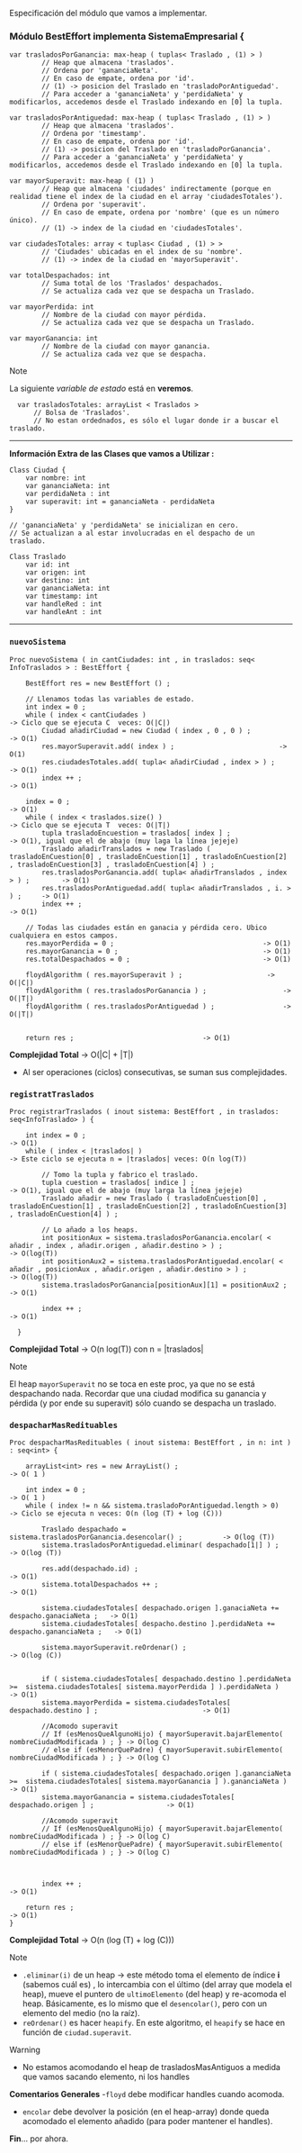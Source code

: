 Especificación del módulo que vamos a implementar.

### Módulo BestEffort implementa SistemaEmpresarial {

```
var trasladosPorGanancia: max-heap ( tuplas< Traslado , (1) > )
		// Heap que almacena 'traslados'.
		// Ordena por 'gananciaNeta'.
		// En caso de empate, ordena por 'id'.
		// (1) -> posicion del Traslado en 'trasladoPorAntiguedad'.
		// Para acceder a 'gananciaNeta' y 'perdidaNeta' y modificarlos, accedemos desde el Traslado indexando en [0] la tupla.
```

```
var trasladosPorAntiguedad: max-heap ( tuplas< Traslado , (1) > )
		// Heap que almacena 'traslados'.
		// Ordena por 'timestamp'.
		// En caso de empate, ordena por 'id'.
		// (1) -> posicion del Traslado en 'trasladoPorGanancia'.
		// Para acceder a 'gananciaNeta' y 'perdidaNeta' y modificarlos, accedemos desde el Traslado indexando en [0] la tupla.
```

```
var mayorSuperavit: max-heap ( (1) ) 
		// Heap que almacena 'ciudades' indirectamente (porque en realidad tiene el index de la ciudad en el array 'ciudadesTotales').
		// Ordena por 'superavit'.
		// En caso de empate, ordena por 'nombre' (que es un número único).
		// (1) -> index de la ciudad en 'ciudadesTotales'.
```

```
var ciudadesTotales: array < tuplas< Ciudad , (1) > > 
		// 'Ciudades' ubicadas en el index de su 'nombre'.
		// (1) -> index de la ciudad en 'mayorSuperavit'.
```

```
var totalDespachados: int
		// Suma total de los 'Traslados' despachados.
		// Se actualiza cada vez que se despacha un Traslado.
```

```
var mayorPerdida: int 
		// Nombre de la ciudad con mayor pérdida.
		// Se actualiza cada vez que se despacha un Traslado.
```

```
var mayorGanancia: int 
		// Nombre de la ciudad con mayor ganancia.
		// Se actualiza cada vez que se despacha.
```

> [!NOTE]
> La siguiente *variable de estado* está en **veremos**.
> ```
>	var trasladosTotales: arrayList < Traslados >
>		// Bolsa de 'Traslados'.
>		// No estan ordednados, es sólo el lugar donde ir a buscar el traslado.
>```

---
**Información Extra de las Clases que vamos a Utilizar :**

```
Class Ciudad {
	var nombre: int 
	var gananciaNeta: int 
	var perdidaNeta : int 
	var superavit: int = gananciaNeta - perdidaNeta
}

// 'gananciaNeta' y 'perdidaNeta' se inicializan en cero.
// Se actualizan a al estar involucradas en el despacho de un traslado.
```

```
Class Traslado
	var id: int
	var origen: int
	var destino: int
	var gananciaNeta: int
	var timestamp: int
	var handleRed : int
	var handleAnt : int
```
---

### `nuevoSistema`

```
Proc nuevoSistema ( in cantCiudades: int , in traslados: seq< InfoTraslados > : BestEffort {

	BestEffort res = new BestEffort () ;

	// Llenamos todas las variables de estado.
	int index = 0 ;
	while ( index < cantCiudades )                                                     -> Ciclo que se ejecuta C  veces: O(|C|)
		Ciudad añadirCiudad = new Ciudad ( index , 0 , 0 ) ;                       -> O(1)
		res.mayorSuperavit.add( index ) ;			           	   -> O(1)
 		res.ciudadesTotales.add( tupla< añadirCiudad , index > ) ;                 -> O(1)
		index ++ ;                                                                 -> O(1)
		
	index = 0 ;                                                                        -> O(1)
	while ( index < traslados.size() )                                     		   -> Ciclo que se ejecuta T  veces: O(|T|)
		tupla trasladoEncuestion = traslados[ index ] ;                      	   -> O(1), igual que el de abajo (muy laga la línea jejeje)
		Traslado añadirTranslados = new Traslado ( trasladoEnCuestion[0] , trasladoEnCuestion[1] , trasladoEnCuestion[2] , trasladoEnCuestion[3] , trasladoEnCuestion[4] ) ;
		res.trasladosPorGanancia.add( tupla< añadirTranslados , index > ) ;        -> O(1)
		res.trasladosPorAntiguedad.add( tupla< añadirTranslados , i. > ) ;	   -> O(1)
		index ++ ;                                                                 -> O(1)

	// Todas las ciudades están en ganacia y pérdida cero. Ubico cualquiera en estos campos.
	res.mayorPerdida = 0 ;							           -> O(1)
	res.mayorGanancia = 0 ;							           -> O(1)
	res.totalDespachados = 0 ;						           -> O(1)

	floydAlgorithm ( res.mayorSuperavit ) ;						-> O(|C|)
	floydAlgorithm ( res.trasladosPorGanancia ) ;					-> O(|T|)
	floydAlgorithm ( res.trasladosPorAntiguedad ) ;					-> O(|T|)

	
	return res ;								-> O(1)
```

**Complejidad Total** -> O(|C| + |T|) 
- Al ser operaciones (ciclos) consecutivas, se suman sus complejidades.

### `registratTraslados`

```
Proc registrarTraslados ( inout sistema: BestEffort , in traslados: seq<InfoTraslado> ) { 

	int index = 0 ;                                                       -> O(1)
	while ( index < |traslados| )                                         -> Este ciclo se ejecuta n = |traslados| veces: O(n log(T))
		
		// Tomo la tupla y fabrico el traslado.
		tupla cuestion = traslados[ indice ] ;                               -> O(1), igual que el de abajo (muy larga la línea jejeje)
		Traslado añadir = new Traslado ( trasladoEnCuestion[0] , trasladoEnCuestion[1] , trasladoEnCuestion[2] , trasladoEnCuestion[3] , trasladoEnCuestion[4] ) ;

		// Lo añado a los heaps.
		int positionAux = sistema.trasladosPorGanancia.encolar( < añadir , index , añadir.origen , añadir.destino > ) ;                            -> O(log(T))
		int positionAux2 = sistema.trasladosPorAntiguedad.encolar( < añadir , posicionAux , añadir.origen , añadir.destino > ) ;                   -> O(log(T))
		sistema.trasladosPorGanancia[positionAux][1] = positionAux2 ;                                                                              -> O(1)
		
		index ++ ;                                                           -> O(1)
		
  }
```

**Complejidad Total** -> O(n log(T)) con n = |traslados|

> [!NOTE]
> El heap `mayorSuperavit` no se toca en este proc, ya que no se está despachando nada.
> Recordar que una ciudad modifica su ganancia y pérdida (y por ende su superavit) sólo cuando se despacha un traslado.

### `despacharMasRedituables`

```
Proc despacharMasRedituables ( inout sistema: BestEffort , in n: int ) : seq<int> {

	arrayList<int> res = new ArrayList() ;                                       -> O( 1 )
	
	int index = 0 ;                                                              -> O( 1 )
	while ( index != n && sistema.trasladoPorAntiguedad.length > 0)                                                         -> Ciclo se ejecuta n veces: O(n (log (T) + log (C))) 
		
		Traslado despachado = sistema.trasladosPorGanancia.desencolar() ;          -> O(log (T))
		sistema.trasladosPorAntiguedad.eliminar( despachado[1|] ) ;                 -> O(log (T)) 

		res.add(despachado.id) ;                                                   -> O(1)
		sistema.totalDespachados ++ ;                                              -> O(1)
		
		sistema.ciudadesTotales[ despachado.origen ].ganaciaNeta += despacho.ganaciaNeta ;   -> O(1)
		sistema.ciudadesTotales[ despacho.destino ].perdidaNeta += despacho.gananciaNeta ;   -> O(1)
		
		sistema.mayorSuperavit.reOrdenar() ;                                                 -> O(log (C))


		if ( sistema.ciudadesTotales[ despachado.destino ].perdidaNeta >=  sistema.ciudadesTotales[ sistema.mayorPerdida ] ).perdidaNeta )    -> O(1)
		sistema.mayorPerdida = sistema.ciudadesTotales[ despachado.destino ] ;							-> O(1)

		//Acomodo superavit
		// If (esMenosQueAlgunoHijo) { mayorSuperavit.bajarElemento( nombreCiudadModificada ) ; } -> O(log C)
		// else if (esMenorQuePadre) { mayorSuperavit.subirElemento( nombreCiudadModificada ) ; } -> O(log C)

		if ( sistema.ciudadesTotales[ despachado.origen ].gananciaNeta >=  sistema.ciudadesTotales[ sistema.mayorGanancia ] ).gananciaNeta )  -> O(1)
		sistema.mayorGanancia = sistema.ciudadesTotales[ despachado.origen ] ;					-> O(1)

		//Acomodo superavit
		// If (esMenosQueAlgunoHijo) { mayorSuperavit.bajarElemento( nombreCiudadModificada ) ; } -> O(log C)
		// else if (esMenorQuePadre) { mayorSuperavit.subirElemento( nombreCiudadModificada ) ; } -> O(log C)


		
		index ++ ;                                                                   -> O(1)

	return res ;                                                                   -> O(1)
}
```

**Complejidad Total** -> O(n (log (T) + log (C)))

> [!NOTE] 
> - `.eliminar(i)` de un heap -> este método toma el elemento de índice **i** (sabemos cuál es) , lo intercambia con el último (del array que modela el heap), mueve el puntero de `ultimoElemento` (del heap) y re-acomoda el heap.
> Básicamente, es lo mismo que el `desencolar()`, pero con un elemento del medio (no la raíz).
> - `reOrdenar()` es hacer `heapify`. En este algoritmo, el `heapify` se hace en función de `ciudad.superavit`.

>[!WARNING]
> - No estamos acomodando el heap de trasladosMasAntiguos a medida que vamos sacando elemento, ni los handles

**Comentarios Generales**
-`floyd` debe modificar handles cuando acomoda.
- `encolar` debe devolver la posición (en el heap-array) donde queda acomodado el elemento añadido (para poder mantener el handles).

**Fin**... por ahora.
